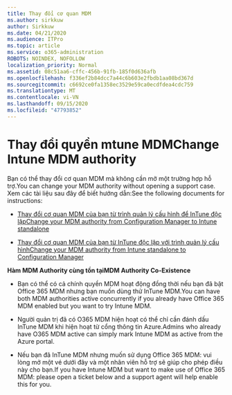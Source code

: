 ```yaml
---
title: Thay đổi cơ quan MDM
ms.author: sirkkuw
author: Sirkkuw
ms.date: 04/21/2020
ms.audience: ITPro
ms.topic: article
ms.service: o365-administration
ROBOTS: NOINDEX, NOFOLLOW
localization_priority: Normal
ms.assetid: 08c51aa6-cffc-456b-91fb-185f0d636afb
ms.openlocfilehash: f336ef2b84dcc7a44c6b603e2fbdb1aa08bd367d
ms.sourcegitcommit: c6692ce0fa1358ec3529e59ca0ecdfdea4cdc759
ms.translationtype: MT
ms.contentlocale: vi-VN
ms.lasthandoff: 09/15/2020
ms.locfileid: "47793852"
---
```

# <a name="change-intune-mdm-authority"></a><span data-ttu-id="122ed-102">Thay đổi quyền mtune MDM</span><span class="sxs-lookup"><span data-stu-id="122ed-102">Change Intune MDM authority</span></span>

<span data-ttu-id="122ed-103">Bạn có thể thay đổi cơ quan MDM mà không cần mở một trường hợp hỗ trợ.</span><span class="sxs-lookup"><span data-stu-id="122ed-103">You can change your MDM authority without opening a support case.</span></span> <span data-ttu-id="122ed-104">Xem các tài liệu sau đây để biết hướng dẫn:</span><span class="sxs-lookup"><span data-stu-id="122ed-104">See the following documents for instructions:</span></span>
  
- [<span data-ttu-id="122ed-105">Thay đổi cơ quan MDM của bạn từ trình quản lý cấu hình để InTune độc lập</span><span class="sxs-lookup"><span data-stu-id="122ed-105">Change your MDM authority from Configuration Manager to Intune standalone</span></span>](https://docs.microsoft.com/configmgr/mdm/deploy-use/migrate-change-mdm-authority)
    
- [<span data-ttu-id="122ed-106">Thay đổi cơ quan MDM của bạn từ InTune độc lập với trình quản lý cấu hình</span><span class="sxs-lookup"><span data-stu-id="122ed-106">Change your MDM authority from Intune standalone to Configuration Manager</span></span>](https://docs.microsoft.com/configmgr/mdm/deploy-use/change-mdm-authority)
    
 <span data-ttu-id="122ed-107">**Hàm MDM Authority cùng tồn tại**</span><span class="sxs-lookup"><span data-stu-id="122ed-107">**MDM Authority Co-Existence**</span></span>
  
- <span data-ttu-id="122ed-108">Bạn có thể có cả chính quyền MDM hoạt động đồng thời nếu bạn đã bật Office 365 MDM nhưng bạn muốn dùng thử InTune MDM.</span><span class="sxs-lookup"><span data-stu-id="122ed-108">You can have both MDM authorities active concurrently if you already have Office 365 MDM enabled but you want to try Intune MDM.</span></span>
    
- <span data-ttu-id="122ed-109">Người quản trị đã có O365 MDM hiện hoạt có thể chỉ cần đánh dấu InTune MDM khi hiện hoạt từ cổng thông tin Azure.</span><span class="sxs-lookup"><span data-stu-id="122ed-109">Admins who already have O365 MDM active can simply mark Intune MDM as active from the Azure portal.</span></span>
    
- <span data-ttu-id="122ed-110">Nếu bạn đã InTune MDM nhưng muốn sử dụng Office 365 MDM: vui lòng mở một vé dưới đây và một nhân viên hỗ trợ sẽ giúp cho phép điều này cho bạn.</span><span class="sxs-lookup"><span data-stu-id="122ed-110">If you have Intune MDM but want to make use of Office 365 MDM: please open a ticket below and a support agent will help enable this for you.</span></span>
    

